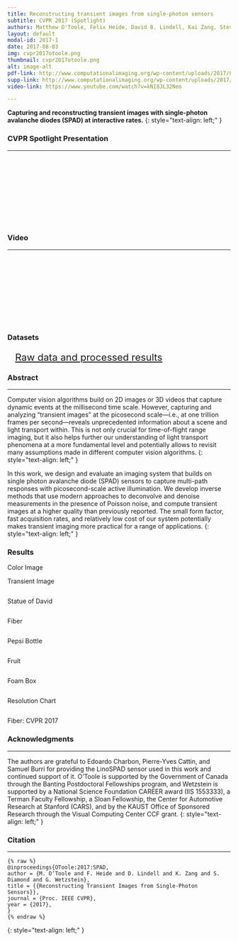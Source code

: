 ```yaml
---
title: Reconstructing transient images from single-photon sensors 
subtitle: CVPR 2017 (Spotlight)
authors: Matthew O'Toole, Felix Heide, David B. Lindell, Kai Zang, Steven Diamond, Gordon Wetzstein
layout: default
modal-id: 2017-1
date: 2017-08-03
img: cvpr2017otoole.png
thumbnail: cvpr2017otoole.png
alt: image-alt
pdf-link: http://www.computationalimaging.org/wp-content/uploads/2017/05/17.cvpr_.spad_.pdf
supp-link: http://www.computationalimaging.org/wp-content/uploads/2017/08/17.cvpr_.spad_.supp_.pdf
video-link: https://www.youtube.com/watch?v=kNI8JL32Neo 

---
```


**Capturing and reconstructing transient images with single-photon avalanche diodes (SPAD) at interactive rates.**
{: style="text-align: left;" }

### CVPR Spotlight Presentation
- - -
<div class="embed-responsive embed-responsive-16by9">
<iframe class="lazy_load embed-responsive-item" src="" data-src="https://www.youtube.com/embed/laLQM6O9PZ4" frameborder="0" allow="accelerometer; autoplay; encrypted-media; gyroscope; picture-in-picture" allowfullscreen></iframe>
</div>

### Video
- - -
<div class="embed-responsive embed-responsive-16by9">
<iframe class="lazy_load embed-responsive-item" src="" data-src="https://www.youtube.com/embed/kNI8JL32Neo" frameborder="0" allow="accelerometer; autoplay; encrypted-media; gyroscope; picture-in-picture" allowfullscreen></iframe>
</div>

### Datasets
<ul class="" style="font-size: 22px; list-style: none; transform: translateX(-20px);">
<li><a href="https://drive.google.com/open?id=1s9Bjlwd92mJk1ZRYApTyuGehmyWXVDLJ">Raw data and processed results</a></li>
</ul>

### Abstract
- - -
Computer vision algorithms build on 2D images or 3D videos that capture dynamic events at the millisecond time scale. However, capturing and analyzing “transient images” at the picosecond scale—i.e., at one trillion frames per second—reveals unprecedented information about a scene and light transport within. This is not only crucial for time-of-flight range imaging, but it also helps further our understanding of light transport phenomena at a more fundamental level and potentially allows to revisit many assumptions made in different computer vision algorithms.
{: style="text-align: left;" }

In this work, we design and evaluate an imaging system that builds on single photon avalanche diode (SPAD) sensors to capture multi-path responses with picosecond-scale active illumination. We develop inverse methods that use modern approaches to deconvolve and denoise measurements in the presence of Poisson noise, and compute transient images at a higher quality than previously reported. The small form factor, fast acquisition rates, and relatively low cost of our system potentially makes transient imaging more practical for a range of applications.
{: style="text-align: left;" }

### Results
<div class="row">
<div class="col-xs-6 col-md-4 col-md-offset-2">
<p> Color Image </p>
</div>
<div class="col-xs-6 col-md-4">
<p> Transient Image </p>
</div>
</div>

<div class="row">
<div class="col-xs-6 col-md-4 col-md-offset-2">
<img src="" data-src="http://www.computationalimaging.org/wp-content/uploads/2018/02/statueofdavid.png" class="modal-img lazy_load img-responsive" alt="">
</div>
<div class="col-xs-6 col-md-4">
<img src="" data-src="http://www.computationalimaging.org/wp-content/uploads/2018/02/statue.gif" class="modal-img lazy_load img-responsive" alt="">
</div>
</div>
<div class="row">
<div class="col-xs-12 col-md-4 col-md-offset-4">
<p> Statue of David </p>
</div>
</div>

<div class="row">
<div class="col-xs-6 col-md-4 col-md-offset-2">
<img src="" data-src="http://www.computationalimaging.org/wp-content/uploads/2018/02/fiber.png" class="modal-img lazy_load img-responsive" alt="">
</div>
<div class="col-xs-6 col-md-4">
<img src="" data-src="http://www.computationalimaging.org/wp-content/uploads/2018/02/opticalfiber.gif"  class="modal-img lazy_load img-responsive" alt="">
</div>
</div>
<div class="row">
<div class="col-xs-12 col-md-4 col-md-offset-4">
<p> Fiber </p>
</div>
</div>

<div class="row">
<div class="col-xs-6 col-md-4 col-md-offset-2">
<img src="" data-src="http://www.computationalimaging.org/wp-content/uploads/2018/02/pepsi.png" class="modal-img lazy_load img-responsive" alt="">
</div>
<div class="col-xs-6 col-md-4">
<img src="" data-src="http://www.computationalimaging.org/wp-content/uploads/2018/02/sodabottle.gif" class="modal-img lazy_load img-responsive" alt="">
</div>
</div>
<div class="row">
<div class="col-xs-12 col-md-4 col-md-offset-4">
<p> Pepsi Bottle </p>
</div>
</div>

<div class="row">
<div class="col-xs-6 col-md-4 col-md-offset-2">
<img src="" data-src="http://www.computationalimaging.org/wp-content/uploads/2018/02/fruit.png" class="modal-img lazy_load img-responsive" alt="">
</div>
<div class="col-xs-6 col-md-4">
<img src="" data-src="http://www.computationalimaging.org/wp-content/uploads/2018/02/fruit-1.gif" class="modal-img lazy_load img-responsive" alt="">
</div>
</div>
<div class="row">
<div class="col-xs-12 col-md-4 col-md-offset-4">
<p> Fruit </p>
</div>
</div>

<div class="row">
<div class="col-xs-6 col-md-4 col-md-offset-2">
<img src="" data-src="http://www.computationalimaging.org/wp-content/uploads/2018/02/foambox.png" class="modal-img lazy_load img-responsive" alt="">
</div>
<div class="col-xs-6 col-md-4">
<img src="" data-src="http://www.computationalimaging.org/wp-content/uploads/2018/02/foambox-1.gif" class="modal-img lazy_load img-responsive" alt="">
</div>
</div>
<div class="row">
<div class="col-xs-12 col-md-4 col-md-offset-4">
<p> Foam Box </p>
</div>
</div>

<div class="row">
<div class="col-xs-6 col-md-4 col-md-offset-2">
<img src="" data-src="http://www.computationalimaging.org/wp-content/uploads/2018/02/resolutionchart.png" class="modal-img lazy_load img-responsive" alt="">
</div>
<div class="col-xs-6 col-md-4">
<img src="" data-src="http://www.computationalimaging.org/wp-content/uploads/2018/02/resolutionchart-1.gif" class="modal-img lazy_load img-responsive" alt="">
</div>
</div>
<div class="row">
<div class="col-xs-12 col-md-4 col-md-offset-4">
<p> Resolution Chart </p>
</div>
</div>

<div class="row">
<div class="col-xs-6 col-md-4 col-md-offset-2">
<img src="" data-src="http://www.computationalimaging.org/wp-content/uploads/2018/02/cvpr2017.png" class="modal-img lazy_load img-responsive" alt="">
</div>
<div class="col-xs-6 col-md-4">
<img src="" data-src="http://www.computationalimaging.org/wp-content/uploads/2018/02/cvprlogo.gif" class="modal-img lazy_load img-responsive" alt="">
</div>
</div>
<div class="row">
<div class="col-xs-12 col-md-4 col-md-offset-4">
<p> Fiber: CVPR 2017 </p>
</div>
</div>


### Acknowledgments
- - -
The authors are grateful to Edoardo Charbon, Pierre-Yves Cattin, and Samuel Burri for providing the LinoSPAD sensor used in this work and continued support of it. O’Toole is supported by the Government of Canada through the Banting Postdoctoral Fellowships program, and Wetzstein is supported by a National Science Foundation CAREER award (IIS 1553333), a Terman Faculty Fellowship, a Sloan Fellowship, the Center for Automotive Research at Stanford (CARS), and by the KAUST Office of Sponsored Research through the Visual Computing Center CCF grant.
{: style="text-align: left;" }

### Citation
- - -
```
{% raw %}
@inproceedings{OToole:2017:SPAD,
author = {M. O’Toole and F. Heide and D. Lindell and K. Zang and S. Diamond and G. Wetzstein},
title = {{Reconstructing Transient Images from Single-Photon Sensors}},
journal = {Proc. IEEE CVPR},
year = {2017},
}
{% endraw %}
```
{: style="text-align: left;" }


